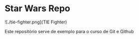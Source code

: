 # Star Wars Repo

![./tie-fighter.png](TIE Fighter)

Este repositório serve de exemplo para o curso de Git e Github